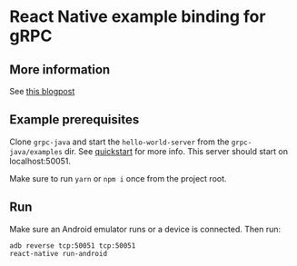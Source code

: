 # React Native example binding for gRPC

## More information

See [this blogpost](https://medium.com/@albert.brand/first-steps-in-grpc-bindings-for-react-native-32bb97115eed)

## Example prerequisites

Clone `grpc-java` and start the `hello-world-server` from the `grpc-java/examples` dir.
See [quickstart](http://www.grpc.io/docs/quickstart/java.html) for more info.
This server should start on localhost:50051.

Make sure to run `yarn` or `npm i` once from the project root.

## Run

Make sure an Android emulator runs or a device is connected. Then run:

```
adb reverse tcp:50051 tcp:50051
react-native run-android
```
